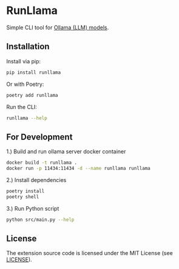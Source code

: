 # RunLlama

Simple CLI tool for [Ollama (LLM) models](https://ollama.com/search).

## Installation

Install via pip:

```bash
pip install runllama
```

Or with Poetry:

```bash
poetry add runllama
```

Run the CLI:

```bash
runllama --help
```

## For Development

1.) Build and run ollama server docker container

```bash
docker build -t runllama .
docker run -p 11434:11434 -d --name runllama runllama 
```

2.) Install dependencies

```bash
poetry install
poetry shell
```

3.) Run Python script

```bash
python src/main.py --help
```

## License

The extension source code is licensed under the MIT License (see [LICENSE](LICENSE)).
